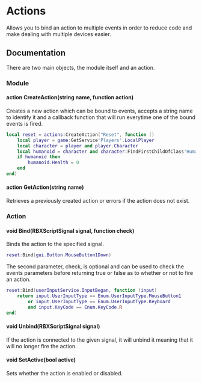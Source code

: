 # Actions
Allows you to bind an action to multiple events in order to reduce code and make dealing with multiple devices easier.

## Documentation
There are two main objects, the module itself and an action.
### Module
#### action CreateAction(string name, function action)
Creates a new action which can be bound to events, accepts a string name to identify it and a callback function that will run everytime one of the bound events is fired.
```lua
local reset = actions:CreateAction("Reset", function ()
	local player = game:GetService'Players'.LocalPlayer
	local character = player and player.Character
	local humanoid = character and character:FindFirstChildOfClass'Humanoid'
	if humanoid then
		humanoid.Health = 0
	end
end)
```
#### action GetAction(string name)
Retrieves a previously created action or errors if the action does not exist.
### Action
#### void Bind(RBXScriptSignal signal, function check)
Binds the action to the specified signal.
```lua
reset:Bind(gui.Button.MouseButton1Down)
```
The second parameter, check, is optional and can be used to check the events parameters before returning true or false as to whether or not to fire an action.
```lua
reset:Bind(userInputService.InputBegan, function (input)
	return input.UserInputType == Enum.UserInputType.MouseButton1
		or input.UserInputType == Enum.UserInputType.Keyboard
		and input.KeyCode == Enum.KeyCode.R
end)
```
#### void Unbind(RBXScriptSignal signal)
If the action is connected to the given signal, it will unbind it meaning that it will no longer fire the action.
#### void SetActive(bool active)
Sets whether the action is enabled or disabled.
